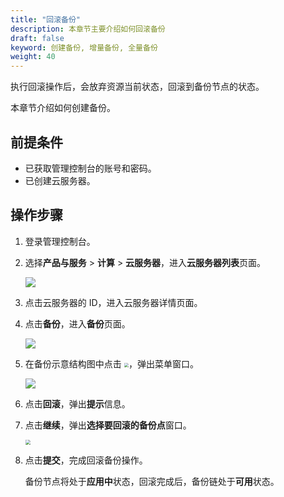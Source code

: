```yaml
---
title: "回滚备份"
description: 本章节主要介绍如何回滚备份
draft: false
keyword: 创建备份, 增量备份, 全量备份
weight: 40
---
```


执行回滚操作后，会放弃资源当前状态，回滚到备份节点的状态。

本章节介绍如何创建备份。

## 前提条件

- 已获取管理控制台的账号和密码。
- 已创建云服务器。

## 操作步骤

1. 登录管理控制台。

2. 选择**产品与服务** > **计算** > **云服务器**，进入**云服务器列表**页面。

   ![](/compute/vm/_images/vm_server_list.png)

3. 点击云服务器的 ID，进入云服务器详情页面。

4. 点击**备份**，进入**备份**页面。

   ![](/compute/vm/_images/vm_bak_list.png)

5. 在备份示意结构图中点击 <img src="/compute/vm/_images/icon_win.png" style="zoom:45%;" />，弹出菜单窗口。

   ![](/compute/vm/_images/vm_bak_rollback.png)

6. 点击**回滚**，弹出**提示**信息。

7. 点击**继续**，弹出**选择要回滚的备份点**窗口。

   <img src="/compute/vm/_images/vm_bak_rollback_win.png" style="zoom:50%;" />

8. 点击**提交**，完成回滚备份操作。

   备份节点将处于**应用中**状态，回滚完成后，备份链处于**可用**状态。

   
